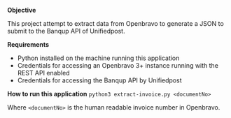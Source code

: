 **Objective**

This project attempt to extract data from Openbravo to generate a JSON to submit
to the Banqup API of Unifiedpost.

**Requirements**
* Python installed on the machine running this application
* Credentials for accessing an Openbravo 3+ instance running with the REST API enabled
* Credentials for accessing the Banqup API by Unifiedpost

**How to run this application**
`python3 extract-invoice.py <documentNo>`

Where `<documentNo>` is the human readable invoice number in Openbravo.
